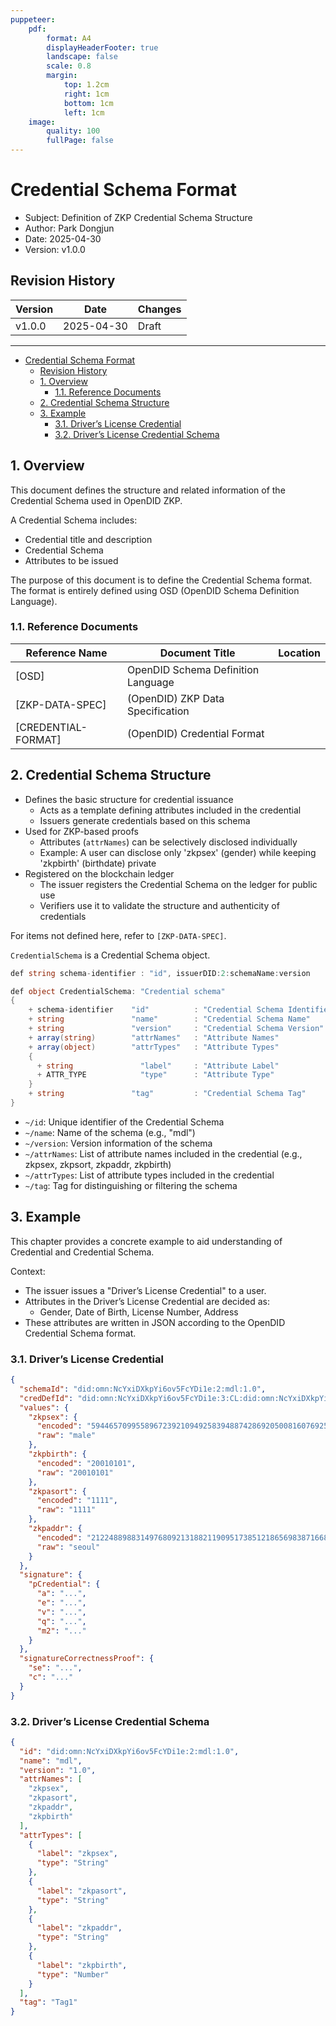 ```yaml
---
puppeteer:
    pdf:
        format: A4
        displayHeaderFooter: true
        landscape: false
        scale: 0.8
        margin:
            top: 1.2cm
            right: 1cm
            bottom: 1cm
            left: 1cm
    image:
        quality: 100
        fullPage: false
---
```


Credential Schema Format
==

- Subject: Definition of ZKP Credential Schema Structure
- Author: Park Dongjun
- Date: 2025-04-30
- Version: v1.0.0

Revision History
---

| Version | Date       | Changes  |
| ------- | ---------- | -------- |
| v1.0.0  | 2025-04-30 | Draft    |

<div style="page-break-after: always;"></div>

---

<!-- TOC tocDepth:2..4 chapterDepth:2..6 -->

- [Credential Schema Format](#credential-schema-format)
  - [Revision History](#revision-history)
  - [1. Overview](#1-overview)
    - [1.1. Reference Documents](#11-reference-documents)
  - [2. Credential Schema Structure](#2-credential-schema-structure)
  - [3. Example](#3-example)
    - [3.1. Driver’s License Credential](#31-drivers-license-credential)
    - [3.2. Driver’s License Credential Schema](#32-drivers-license-credential-schema)

<!-- /TOC -->

<div style="page-break-after: always;"></div>

## 1. Overview

This document defines the structure and related information of the Credential Schema used in OpenDID ZKP.

A Credential Schema includes:

- Credential title and description
- Credential Schema
- Attributes to be issued

The purpose of this document is to define the Credential Schema format.
The format is entirely defined using OSD (OpenDID Schema Definition Language).

### 1.1. Reference Documents

| Reference Name        | Document Title                           | Location |
| ---------------------- | ---------------------------------------- | -------- |
| [OSD]                  | OpenDID Schema Definition Language       |          |
| [ZKP-DATA-SPEC]        | (OpenDID) ZKP Data Specification         |          |
| [CREDENTIAL-FORMAT]    | (OpenDID) Credential Format               |          |

<div style="page-break-after: always;"></div>

## 2. Credential Schema Structure

- Defines the basic structure for credential issuance
  - Acts as a template defining attributes included in the credential
  - Issuers generate credentials based on this schema
- Used for ZKP-based proofs
  - Attributes (`attrNames`) can be selectively disclosed individually
  - Example: A user can disclose only 'zkpsex' (gender) while keeping 'zkpbirth' (birthdate) private
- Registered on the blockchain ledger
  - The issuer registers the Credential Schema on the ledger for public use
  - Verifiers use it to validate the structure and authenticity of credentials

For items not defined here, refer to `[ZKP-DATA-SPEC]`.

`CredentialSchema` is a Credential Schema object.

```c#
def string schema-identifier : "id", issuerDID:2:schemaName:version

def object CredentialSchema: "Credential schema"
{
    + schema-identifier    "id"          : "Credential Schema Identifier"
    + string               "name"        : "Credential Schema Name"
    + string               "version"     : "Credential Schema Version"
    + array(string)        "attrNames"   : "Attribute Names"
    + array(object)        "attrTypes"   : "Attribute Types"
    {
      + string               "label"     : "Attribute Label"
      + ATTR_TYPE            "type"      : "Attribute Type"
    }
    + string               "tag"         : "Credential Schema Tag"
}
```

- `~/id`: Unique identifier of the Credential Schema
- `~/name`: Name of the schema (e.g., "mdl")
- `~/version`: Version information of the schema
- `~/attrNames`: List of attribute names included in the credential (e.g., zkpsex, zkpsort, zkpaddr, zkpbirth)
- `~/attrTypes`: List of attribute types included in the credential
- `~/tag`: Tag for distinguishing or filtering the schema

<div style="page-break-after: always;"></div>

## 3. Example

This chapter provides a concrete example to aid understanding of Credential and Credential Schema.

Context:

- The issuer issues a "Driver’s License Credential" to a user.
- Attributes in the Driver’s License Credential are decided as:
  - Gender, Date of Birth, License Number, Address
- These attributes are written in JSON according to the OpenDID Credential Schema format.

### 3.1. Driver’s License Credential

```json
{
  "schemaId": "did:omn:NcYxiDXkpYi6ov5FcYDi1e:2:mdl:1.0",
  "credDefId": "did:omn:NcYxiDXkpYi6ov5FcYDi1e:3:CL:did:omn:NcYxiDXkpYi6ov5FcYDi1e:2:mdl:1.0:Tag1",
  "values": {
    "zkpsex": {
      "encoded": "5944657099558967239210949258394887428692050081607692519917050011144233115103",
      "raw": "male"
    },
    "zkpbirth": {
      "encoded": "20010101",
      "raw": "20010101"
    },
    "zkpasort": {
      "encoded": "1111",
      "raw": "1111"
    },
    "zkpaddr": {
      "encoded": "21224889883149768092131882119095173851218656983871668929472739274089421294476",
      "raw": "seoul"
    }
  },
  "signature": {
    "pCredential": {
      "a": "...",
      "e": "...",
      "v": "...",
      "q": "...",
      "m2": "..."
    }
  },
  "signatureCorrectnessProof": {
    "se": "...",
    "c": "..."
  }
}
```

### 3.2. Driver’s License Credential Schema

```json
{
  "id": "did:omn:NcYxiDXkpYi6ov5FcYDi1e:2:mdl:1.0",
  "name": "mdl",
  "version": "1.0",
  "attrNames": [
    "zkpsex",
    "zkpasort",
    "zkpaddr",
    "zkpbirth"
  ],
  "attrTypes": [
    {
      "label": "zkpsex",
      "type": "String"
    },
    {
      "label": "zkpasort",
      "type": "String"
    },
    {
      "label": "zkpaddr",
      "type": "String"
    },
    {
      "label": "zkpbirth",
      "type": "Number"
    }
  ],
  "tag": "Tag1"
}
```

